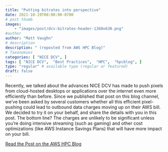 ```yaml
---
title: "Putting bitrates into perspective"
date: 2021-10-19T00:00:00-0700
# post thumb
images:
    - "images/post/dcv-bitrates-header-1260x630.png"
#author
author: "Matt Vaughn"
# description
description: " (reposted from AWS HPC Blog)"
# Taxonomies
categories: [ "NICE DCV", ]
tags: [ "NICE DCV",  "Best Practices",  "HPC",  "hpcblog", ]
type: "regular" # available type (regular or featured)
draft: false
---
```


Recently, we talked about the advances NICE DCV has made to push pixels from cloud-hosted desktops or applications over the internet even more efficiently than before. Since we published that post on this blog channel, we’ve been asked by several customers whether all this efficient pixel-pushing could lead to outbound data charges moving up on their AWS bill. We decided to try it on your behalf, and share the details with you in this post. The bottom line? The charges are unlikely to be significant unless you’re doing intensive streaming (such as gaming) and other cost optimizations (like AWS Instance Savings Plans) that will have more impact on your bill.

<a href="{{ url }}" class="btn btn-primary btn-lg active" role="button" aria-pressed="true" style="margin-top: 8px;">Read the Post on the AWS HPC Blog</a>